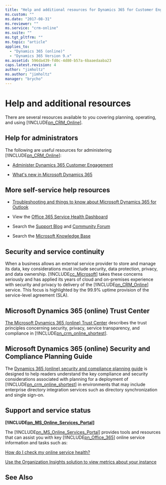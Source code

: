 ```yaml
---
title: "Help and additional resources for Dynamics 365 for Customer Engagement| MicrosoftDocs"
ms.custom: ""
ms.date: "2017-08-31"
ms.reviewer: ""
ms.service: "crm-online"
ms.suite: ""
ms.tgt_pltfrm: ""
ms.topic: "article"
applies_to: 
  - "Dynamics 365 (online)"
  - "Dynamics 365 Version 9.x"
ms.assetid: 596da439-fd0c-4d80-b57a-6baaedaaba23
caps.latest.revision: 4
author: "jimholtz"
ms.author: "jimholtz"
manager: "brycho"
---
```

# Help and additional resources

There are several resources available to you covering planning, operating, and using [!INCLUDE[pn_CRM_Online](../includes/pn-crm-online.md)].  
  
<a name="help_for_admins"></a>  
 
## Help for administrators  

 The following are useful resources for administering [!INCLUDE[pn_CRM_Online](../includes/pn-crm-online.md)]:    
  
-   [Administer Dynamics 365 Customer Engagement](administer-customer-engagement.md)  
  
-   [What's new in Microsoft Dynamics 365](https://docs.microsoft.com/en-us/dynamics365/get-started/whats-new/index)  
  
<a name="More_help"></a>   

## More self-service help resources  
  
-   [Troubleshooting and things to know about Microsoft Dynamics 365 for Outlook](troubleshooting-things-know-outlook.md)  
  
-   View the [Office 365 Service Health Dashboard](https://portal.office.com/ServiceStatus/ServiceStatus.aspx)  
  
-   Search the [Support Blog](https://community.dynamics.com/crm/b/dynamicscrmsupportblog/default.aspx) and [Community Forum](https://community.dynamics.com/product/crm/f/117.aspx)  
  
-   Search the [Microsoft Knowledge Base](http://go.microsoft.com/fwlink/p/?LinkId=203050)  
  
<a name="sec_and_serv"></a>   

## Security and service continuity  

 When a business allows an external service provider to store and manage its data, key considerations must include security, data protection, privacy, and data ownership. [!INCLUDE[cc_Microsoft](../includes/cc-microsoft.md)] takes these concerns seriously and has applied its years of cloud and on-premises experience with security and privacy to delivery of the [!INCLUDE[pn_CRM_Online](../includes/pn-crm-online.md)] service. This focus is highlighted by the 99.9% uptime provision of the service-level agreement (SLA).  
  
<a name="crmtrustcenter"></a>   

## Microsoft Dynamics 365 (online) Trust Center 
 
 [The Microsoft Dynamics 365 (online) Trust Center](https://www.microsoft.com/en-us/TrustCenter/CloudServices/Dynamics365) describes the trust principles concerning security, privacy, service transparency, and compliance in [!INCLUDE[pn_crm_online_shortest](../includes/pn-crm-online-shortest.md)].  
  
<a name="BKMK_CRMOnline_Ent_Plan"></a>   

## Microsoft Dynamics 365 (online) Security and Compliance Planning Guide  

 The [Dynamics 365 (online) security and compliance planning guide](security-and-compliance-planning-guide.md) is designed to help readers understand the key compliance and security considerations associated with planning for a deployment of [!INCLUDE[pn_crm_online_shortest](../includes/pn-crm-online-shortest.md)] in environments that may include enterprise directory integration services such as directory synchronization and single sign-on.  
  
<a name="support_and_service"></a>   

## Support and service status  

 **[!INCLUDE[pn_MS_Online_Services_Portal](../includes/pn-ms-online-services-portal.md)]**  
  
 The [!INCLUDE[pn_MS_Online_Services_Portal](../includes/pn-ms-online-services-portal.md)] provides tools and resources that can assist you with key [!INCLUDE[pn_Office_365](../includes/pn-office-365.md)] online service information and tasks such as:  
  
 [How do I check my online service health?](check-online-service-health.md)  
  
 [Use the Organization Insights solution to view metrics about your instance](use-organization-insights-solution-view-instance-metrics.md)
   
  
## See Also  
